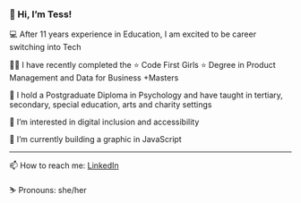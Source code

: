 ### 👋 Hi, I’m Tess!

💻  After 11 years experience in Education, I am excited to be career switching into Tech

👩‍💻 I have recently completed the ⭐️ Code First Girls ⭐️ Degree in Product Management and Data for Business +Masters

🧠 I hold a Postgraduate Diploma in Psychology and have taught in tertiary, secondary, special education, arts and charity settings

🦾 I’m interested in digital inclusion and accessibility

🌱 I’m currently building a graphic in JavaScript

---
📫 How to reach me: [LinkedIn](https://www.linkedin.com/in/tess-connell/)

⛷️ Pronouns: she/her
